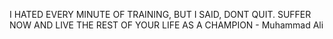 I HATED EVERY MINUTE OF TRAINING, BUT I SAID, DONT QUIT. SUFFER NOW AND LIVE THE REST OF YOUR LIFE AS A CHAMPION - Muhammad Ali
